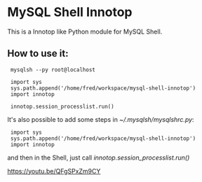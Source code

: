 MySQL Shell Innotop
===================

This is a Innotop like Python module for MySQL Shell.

How to use it:
--------------

```
 mysqlsh --py root@localhost

 import sys
 sys.path.append('/home/fred/workspace/mysql-shell-innotop')
 import innotop

 innotop.session_processlist.run()
``` 

It's also possible to add some steps in *~/.mysqlsh/mysqlshrc.py*:

```
 import sys
 sys.path.append('/home/fred/workspace/mysql-shell-innotop')
 import innotop
```

and then in the Shell, just call _innotop.session_processlist.run()_ 

https://youtu.be/QFgSPxZm9CY
